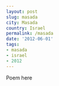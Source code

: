 ```yaml
---
layout: post
slug: masada
city: Masada
country: Israel
permalink: /masada
date: '2012-06-01'
tags:
- masada
- israel
- 2012
---
```

Poem here